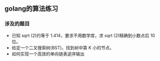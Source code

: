 ## golang的算法练习

### 涉及的题目

* 已知 sqrt (2)约等于 1.414，要求不用数学库，求 sqrt (2)精确到小数点后 10 位。
* 给定一个二叉搜索树(BST)，找到树中第 K 小的节点。
* 如何实现一个高效的单向链表逆序输出
